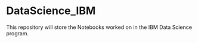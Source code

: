 # DataScience_IBM
This repository will store the Notebooks worked on in the IBM Data Science program.
